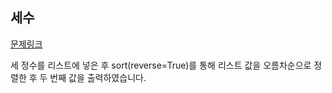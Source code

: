 ## 세수
[문제링크](https://www.acmicpc.net/problem/10817)

세 정수를 리스트에 넣은 후 sort(reverse=True)를 통해 리스트 값을 오름차순으로 정렬한 후 두 번째 값을 출력하였습니다.
